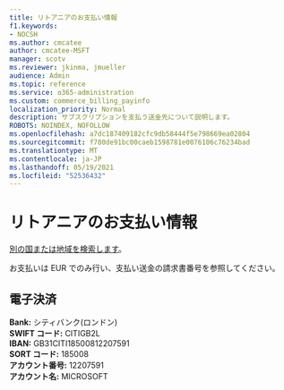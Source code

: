 ```yaml
---
title: リトアニアのお支払い情報
f1.keywords:
- NOCSH
ms.author: cmcatee
author: cmcatee-MSFT
manager: scotv
ms.reviewer: jkinma, jmueller
audience: Admin
ms.topic: reference
ms.service: o365-administration
ms.custom: commerce_billing_payinfo
localization_priority: Normal
description: サブスクリプションを支払う送金先について説明します。
ROBOTS: NOINDEX, NOFOLLOW
ms.openlocfilehash: a7dc187409182cfc9db58444f5e798669ea02804
ms.sourcegitcommit: f780de91bc00caeb1598781e0076106c76234bad
ms.translationtype: MT
ms.contentlocale: ja-JP
ms.lasthandoff: 05/19/2021
ms.locfileid: "52536432"
---
```

# <a name="payment-information-for-lithuania"></a>リトアニアのお支払い情報

[別の国または地域を検索します](../billing-and-payments/pay-for-your-subscription.md)。

お支払いは EUR でのみ行い、支払い送金の請求書番号を参照してください。

## <a name="electronic-funds-transfer"></a>電子決済

**Bank:** シティバンク(ロンドン)  
**SWIFT コード:** CITIGB2L  
**IBAN:** GB31CITI18500812207591  
**SORT コード:** 185008  
**アカウント番号:** 12207591  
**アカウント名:** MICROSOFT
